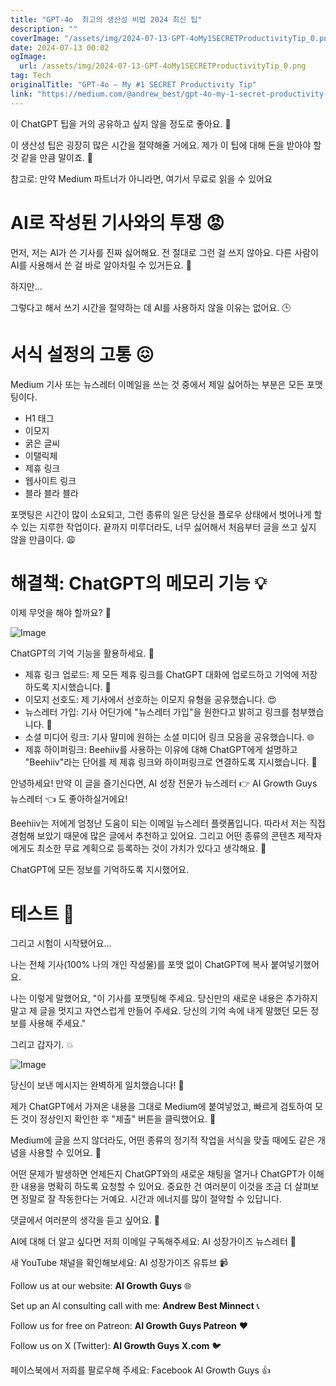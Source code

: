 ```yaml
---
title: "GPT-4o  최고의 생산성 비법 2024 최신 팁"
description: ""
coverImage: "/assets/img/2024-07-13-GPT-4oMy1SECRETProductivityTip_0.png"
date: 2024-07-13 00:02
ogImage: 
  url: /assets/img/2024-07-13-GPT-4oMy1SECRETProductivityTip_0.png
tag: Tech
originalTitle: "GPT-4o — My #1 SECRET Productivity Tip"
link: "https://medium.com/@andrew_best/gpt-4o-my-1-secret-productivity-tip-654fefcc2c5b"
---
```



이 ChatGPT 팁을 거의 공유하고 싶지 않을 정도로 좋아요. 🤫

이 생산성 팁은 굉장히 많은 시간을 절약해줄 거에요. 제가 이 팁에 대해 돈을 받아야 할 것 같을 만큼 말이죠. 💸

참고로: 만약 Medium 파트너가 아니라면, 여기서 무료로 읽을 수 있어요

# AI로 작성된 기사와의 투쟁 😡

<div class="content-ad"></div>

먼저, 저는 AI가 쓴 기사를 진짜 싫어해요. 전 절대로 그런 걸 쓰지 않아요. 다른 사람이 AI를 사용해서 쓴 걸 바로 알아차릴 수 있거든요. 😤

하지만...

그렇다고 해서 쓰기 시간을 절약하는 데 AI를 사용하지 않을 이유는 없어요. 🕒

# 서식 설정의 고통 😖

<div class="content-ad"></div>

Medium 기사 또는 뉴스레터 이메일을 쓰는 것 중에서 제일 싫어하는 부분은 모든 포맷팅이다.

- H1 태그
- 이모지
- 굵은 글씨
- 이탤릭체
- 제휴 링크
- 웹사이트 링크
- 블라 블라 블라

포맷팅은 시간이 많이 소요되고, 그런 종류의 일은 당신을 플로우 상태에서 벗어나게 할 수 있는 지루한 작업이다. 끝까지 미루더라도, 너무 싫어해서 처음부터 글을 쓰고 싶지 않을 만큼이다. 😩

# 해결책: ChatGPT의 메모리 기능 💡

<div class="content-ad"></div>

이제 무엇을 해야 할까요? 🤔

![Image](/assets/img/2024-07-13-GPT-4oMy1SECRETProductivityTip_0.png)

ChatGPT의 기억 기능을 활용하세요. 🤖

- 제휴 링크 업로드: 제 모든 제휴 링크를 ChatGPT 대화에 업로드하고 기억에 저장하도록 지시했습니다. 🔗
- 이모지 선호도: 제 기사에서 선호하는 이모지 유형을 공유했습니다. 😍
- 뉴스레터 가입: 기사 어딘가에 "뉴스레터 가입"을 원한다고 밝히고 링크를 첨부했습니다. 📧
- 소셜 미디어 링크: 기사 말미에 원하는 소셜 미디어 링크 모음을 공유했습니다. 🌐
- 제휴 하이퍼링크: Beehiiv를 사용하는 이유에 대해 ChatGPT에게 설명하고 "Beehiiv"라는 단어를 제 제휴 링크와 하이퍼링크로 연결하도록 지시했습니다. 📨

<div class="content-ad"></div>

안녕하세요! 만약 이 글을 즐기신다면, AI 성장 전문가 뉴스레터 👉 AI Growth Guys 뉴스레터 👈 도 좋아하실거에요!

Beehiiv는 저에게 엄청난 도움이 되는 이메일 뉴스레터 플랫폼입니다. 따라서 저는 직접 경험해 보았기 때문에 많은 글에서 추천하고 있어요. 그리고 어떤 종류의 콘텐츠 제작자에게도 최소한 무료 계획으로 등록하는 것이 가치가 있다고 생각해요. 💪

ChatGPT에 모든 정보를 기억하도록 지시했어요.

# 테스트 📝

<div class="content-ad"></div>

그리고 시험이 시작됐어요...

나는 전체 기사(100% 나의 개인 작성물)를 포맷 없이 ChatGPT에 복사 붙여넣기했어요.

나는 이렇게 말했어요, "이 기사를 포맷팅해 주세요. 당신만의 새로운 내용은 추가하지 말고 제 글을 멋지고 자연스럽게 만들어 주세요. 당신의 기억 속에 내게 말했던 모든 정보를 사용해 주세요."

그리고 갑자기. 💥

<div class="content-ad"></div>

![Image](/assets/img/2024-07-13-GPT-4oMy1SECRETProductivityTip_1.png)

당신이 보낸 메시지는 완벽하게 일치했습니다! 🎯

제가 ChatGPT에서 가져온 내용을 그대로 Medium에 붙여넣었고, 빠르게 검토하여 모든 것이 정상인지 확인한 후 "제출" 버튼을 클릭했어요. 🚀

Medium에 글을 쓰지 않더라도, 어떤 종류의 정기적 작업을 서식을 맞출 때에도 같은 개념을 사용할 수 있어요. 📑

<div class="content-ad"></div>

어떤 문제가 발생하면 언제든지 ChatGPT와의 새로운 채팅을 열거나 ChatGPT가 이해한 내용을 명확히 하도록 요청할 수 있어요. 중요한 건 여러분이 이것을 조금 더 살펴보면 정말로 잘 작동한다는 거예요. 시간과 에너지를 많이 절약할 수 있답니다.

댓글에서 여러분의 생각을 듣고 싶어요. 💬

AI에 대해 더 알고 싶다면 저희 이메일 구독해주세요: AI 성장가이즈 뉴스레터 📧

새 YouTube 채널을 확인해보세요: AI 성장가이즈 유튜브 📹

<div class="content-ad"></div>

Follow us at our website: **AI Growth Guys** 🌐

Set up an AI consulting call with me: **Andrew Best Minnect** 📞

Follow us for free on Patreon: **AI Growth Guys Patreon** ❤️

Follow us on X (Twitter): **AI Growth Guys X.com** 🐦

<div class="content-ad"></div>

페이스북에서 저희를 팔로우해 주세요: Facebook AI Growth Guys  👍